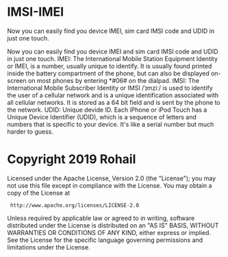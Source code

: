 # IMSI-IMEI
Now you can easily find you device IMEI, sim card IMSI code and UDID in just one touch. 

Now you can easily find you device IMEI and sim card IMSI code and UDID in just one touch. 
IMEI: The International Mobile Station Equipment Identity or IMEI, is a number, usually unique to identify. It is usually found printed inside the battery compartment of the phone, but can also be displayed on-screen on most phones by entering *#06# on the dialpad.
IMSI: The International Mobile Subscriber Identity or IMSI /ˈɪmziː/ is used to identify the user of a cellular network and is a unique identification associated with all cellular networks. It is stored as a 64 bit field and is sent by the phone to the network.
UDID: Unique devide ID. Each iPhone or iPod Touch has a Unique Device Identifier (UDID), which is a sequence of letters and numbers that is specific to your device. It's like a serial number but much harder to guess.




# Copyright 2019 Rohail

   Licensed under the Apache License, Version 2.0 (the "License");
   you may not use this file except in compliance with the License.
   You may obtain a copy of the License at

     http://www.apache.org/licenses/LICENSE-2.0

   Unless required by applicable law or agreed to in writing, software
   distributed under the License is distributed on an "AS IS" BASIS,
   WITHOUT WARRANTIES OR CONDITIONS OF ANY KIND, either express or implied.
   See the License for the specific language governing permissions and
   limitations under the License.
